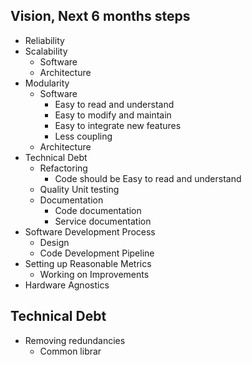
## Vision, Next 6 months steps

- Reliability
- Scalability
	- Software
	- Architecture
- Modularity
	- Software
		- Easy to read and understand 
		- Easy to modify and maintain 
		- Easy to integrate new features
		- Less coupling
	- Architecture
- Technical Debt
	- Refactoring
		- Code should be Easy to read and understand
	- Quality Unit testing
	- Documentation
		- Code documentation
		- Service documentation
- Software Development Process
	- Design
	- Code Development Pipeline
- Setting up Reasonable Metrics
	- Working on Improvements
- Hardware Agnostics

## Technical Debt

- Removing redundancies
	- Common librar
<!--stackedit_data:
eyJoaXN0b3J5IjpbMTY4NjgzMTU3NCwxMjE0NTQ4NDk5LDU4OD
Q0MTM0N119
-->